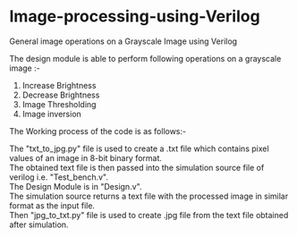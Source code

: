 # Image-processing-using-Verilog
General image operations on a Grayscale Image using Verilog

The design module is able to perform following operations on a grayscale image :- 
1. Increase Brightness
2. Decrease Brightness
3. Image Thresholding
4. Image inversion

The Working process of the code is as follows:-

The "txt_to_jpg.py" file is used to create a .txt file which contains pixel values of an image in 8-bit binary format.<br />
The obtained text file is then passed into the simulation source file of verilog i.e. "Test_bench.v".<br />
The Design Module is in "Design.v".<br />
The simulation source returns a text file with the processed image in similar format as the input file.<br />
Then "jpg_to_txt.py" file is used to create .jpg file from the text file obtained after simulation.<br />
